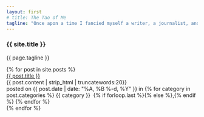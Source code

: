```yaml
---
layout: first
# title: The Tao of Me
tagline: "Once apon a time I fancied myself a writer, a journalist, and even a starving artist. During those days I created an archive of fictional stories. This is mostly a collection of those, with maybe a post added from time to time. Many of my stories are unfinished, so if you'd like to give them a good ending, please do. I look forward to seeing them improved."
---
```


<section class="jumbotron">
    <article class="container">
        <h1 class="post-title-main" itemprop="name headline">{{ site.title }}</h1>
        <p class="post-list post-box">{{ page.tagline }}</p>
    </article>
</section>

<section id="page-content">
    <article class="container">
        <div class="post-list">
            {%  for post in site.posts %}
            <div class="post-box">
                <div class="post-title">
                    <a class="post-title" href="{{post.url | prepend:site.baseurl }}" > {{ post.title }}</a>
                </div>
                <div class="post-excerpt">
                    {{ post.content | strip_html | truncatewords:20}}
                </div>
                <div class="posted">
                    posted on
                    <span class="posted-on">
                        {{ post.date | date: "%A, %B %-d, %Y" }}
                    </span>
                    <span class="in">
                        in
                    </span>
                    <span class="categories-on">
                        {% for category in post.categories %}
                        {{ category }} &nbsp;{% if forloop.last %}{% else %},{% endif %}
                        {% endfor %}
                    </span>
                </div>
            </div>
            {% endfor %}
        </div>
    </article>
</section>